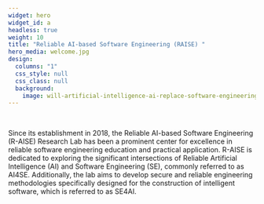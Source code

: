 ```yaml
---
widget: hero
widget_id: a
headless: true
weight: 10
title: "Reliable AI-based Software Engineering (RAISE) "
hero_media: welcome.jpg
design:
  columns: "1"
  css_style: null
  css_class: null
  background:
    image: will-artificial-intelligence-ai-replace-software-engineering.jpg
---
```

<br>

Since its establishment in 2018, the Reliable AI-based Software Engineering (R-AISE) Research Lab has been a prominent center for excellence in reliable software engineering education and practical application. R-AISE is dedicated to exploring the significant intersections of Reliable Artificial Intelligence (AI) and Software Engineering (SE), commonly referred to as AI4SE. Additionally, the lab aims to develop secure and reliable engineering methodologies specifically designed for the construction of intelligent software, which is referred to as SE4AI.